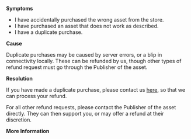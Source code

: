 

**Symptoms**


- I have accidentally purchased the wrong asset from the store.
- I have purchased an asset that does not work as described.
- I have a duplicate purchase.



**Cause**



Duplicate purchases may be caused by server errors, or a blip in connectivity locally. These can be refunded by us, though other types of refund request must go through the Publisher of the asset.



**Resolution**



If you have made a duplicate purchase, please contact us [here](/hc/en-us/requests/new), so that we can process your refund.



For all other refund requests, please contact the Publisher of the asset directly. They can then support you, or may offer a refund at their discretion.



**More Information**





